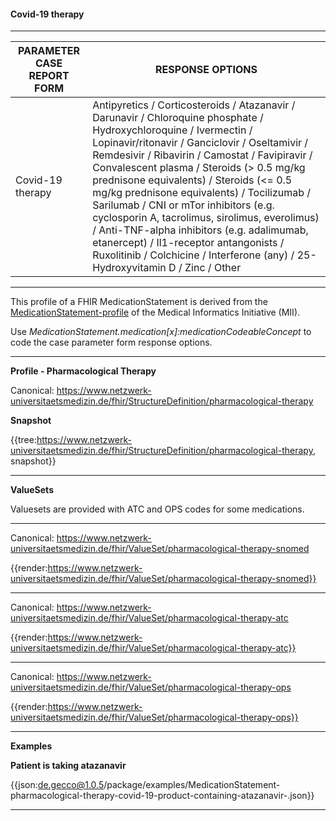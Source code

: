 #### Covid-19 therapy

---

| PARAMETER CASE REPORT FORM | RESPONSE OPTIONS |
|--------------|-----------|
| Covid-19 therapy | Antipyretics / Corticosteroids / Atazanavir / Darunavir / Chloroquine phosphate / Hydroxychloroquine / Ivermectin / Lopinavir/ritonavir / Ganciclovir / Oseltamivir / Remdesivir / Ribavirin / Camostat / Favipiravir / Convalescent plasma / Steroids (> 0.5 mg/kg prednisone equivalents) / Steroids (<= 0.5 mg/kg prednisone equivalents) / Tocilizumab / Sarilumab / CNI or mTor inhibitors (e.g. cyclosporin A, tacrolimus, sirolimus, everolimus) / Anti-TNF-alpha inhibitors (e.g. adalimumab, etanercept) / Il1-receptor antangonists / Ruxolitinib / Colchicine / Interferone (any) / 25-Hydroxyvitamin D / Zinc / Other | 

---

This profile of a FHIR MedicationStatement is derived from the [MedicationStatement-profile](https://simplifier.net/packages/de.medizininformatikinitiative.kerndatensatz.medikation/1.0.10/files/404831) of the Medical Informatics Initiative (MII).

Use *MedicationStatement.medication[x]:medicationCodeableConcept* to code the case parameter form response options.

---

**Profile - Pharmacological Therapy**

Canonical: https://www.netzwerk-universitaetsmedizin.de/fhir/StructureDefinition/pharmacological-therapy

**Snapshot**

{{tree:https://www.netzwerk-universitaetsmedizin.de/fhir/StructureDefinition/pharmacological-therapy, snapshot}}

---

**ValueSets**

Valuesets are provided with ATC and OPS codes for some medications.

---

Canonical: https://www.netzwerk-universitaetsmedizin.de/fhir/ValueSet/pharmacological-therapy-snomed

{{render:https://www.netzwerk-universitaetsmedizin.de/fhir/ValueSet/pharmacological-therapy-snomed}}

---

Canonical: https://www.netzwerk-universitaetsmedizin.de/fhir/ValueSet/pharmacological-therapy-atc

{{render:https://www.netzwerk-universitaetsmedizin.de/fhir/ValueSet/pharmacological-therapy-atc}}

---

Canonical: https://www.netzwerk-universitaetsmedizin.de/fhir/ValueSet/pharmacological-therapy-ops

{{render:https://www.netzwerk-universitaetsmedizin.de/fhir/ValueSet/pharmacological-therapy-ops}}

---

**Examples**

**Patient is taking atazanavir**
<br>

{{json:de.gecco@1.0.5/package/examples/MedicationStatement-pharmacological-therapy-covid-19-product-containing-atazanavir-.json}}  

---
